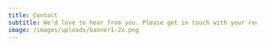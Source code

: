 ```yaml
---
title: Contact
subtitle: We'd love to hear from you. Please get in touch with your requirements.
image: /images/uploads/banner1-2x.png
---
```

